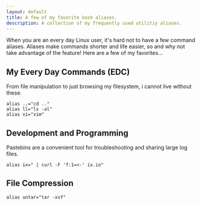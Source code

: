 ```yaml
---
layout: default
title: A few of my favorite bash aliases.
description: A collection of my frequently used utilitiy aliases.
---
```


When you are an every day Linux user, it's hard not to have a few command
aliases. Aliases make commands shorter and life easier, so and why not take 
advantage of the feature! Here are a few of my favorites...

## My Every Day Commands (EDC)

From file manipulation to just browsing my filesystem, i cannot live without
these.

```shell
alias ..="cd .."
alias ll="ls -al"
alias vi="vim"
```

## Development and Programming

Pastebins are a convenient tool for troubleshooting and sharing large log files.

```shell
alias ix=" | curl -F 'f:1=<-' ix.io"
```

## File Compression

```shell
alias untar="tar -xvf"
```
